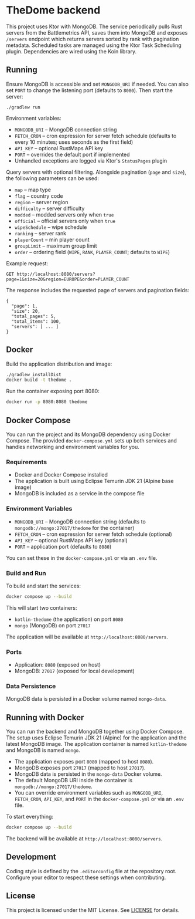 # TheDome backend

This project uses Ktor with MongoDB. The service periodically pulls Rust servers from the Battlemetrics API, saves them into MongoDB and exposes `/servers` endpoint which returns servers sorted by rank with pagination metadata. Scheduled tasks are managed using the Ktor Task Scheduling plugin. Dependencies are wired using the Koin library.

## Running

Ensure MongoDB is accessible and set `MONGODB_URI` if needed. You can also set `PORT` to change the listening port (defaults to `8080`). Then start the server:

```
./gradlew run
```

Environment variables:

- `MONGODB_URI` – MongoDB connection string
- `FETCH_CRON` – cron expression for server fetch schedule (defaults to every 10 minutes; uses seconds as the first field)
- `API_KEY` – optional RustMaps API key
- `PORT` – overrides the default port if implemented
- Unhandled exceptions are logged via Ktor's `StatusPages` plugin

Query servers with optional filtering. Alongside pagination (`page` and `size`),
the following parameters can be used:

- `map` – map type
- `flag` – country code
- `region` – server region
- `difficulty` – server difficulty
- `modded` – modded servers only when `true`
- `official` – official servers only when `true`
- `wipeSchedule` – wipe schedule
- `ranking` – server rank
- `playerCount` – min player count
- `groupLimit` – maximum group limit
- `order` – ordering field (`WIPE`, `RANK`, `PLAYER_COUNT`; defaults to `WIPE`)


Example request:

```
GET http://localhost:8080/servers?page=1&size=20&region=EUROPE&order=PLAYER_COUNT
```

The response includes the requested page of servers and pagination fields:

```
{
  "page": 1,
  "size": 20,
  "total_pages": 5,
  "total_items": 100,
  "servers": [ ... ]
}
```

## Docker

Build the application distribution and image:

```bash
./gradlew installDist
docker build -t thedome .
```

Run the container exposing port 8080:

```bash
docker run -p 8080:8080 thedome
```

## Docker Compose

You can run the project and its MongoDB dependency using Docker Compose. The provided `docker-compose.yml` sets up both services and handles networking and environment variables for you.

### Requirements
- Docker and Docker Compose installed
- The application is built using Eclipse Temurin JDK 21 (Alpine base image)
- MongoDB is included as a service in the compose file

### Environment Variables
- `MONGODB_URI` – MongoDB connection string (defaults to `mongodb://mongo:27017/thedome` for the container)
- `FETCH_CRON` – cron expression for server fetch schedule (optional)
- `API_KEY` – optional RustMaps API key (optional)
- `PORT` – application port (defaults to `8080`)

You can set these in the `docker-compose.yml` or via an `.env` file.

### Build and Run

To build and start the services:

```bash
docker compose up --build
```

This will start two containers:
- `kotlin-thedome` (the application) on port `8080`
- `mongo` (MongoDB) on port `27017`

The application will be available at `http://localhost:8080/servers`.

### Ports
- Application: `8080` (exposed on host)
- MongoDB: `27017` (exposed for local development)

### Data Persistence
MongoDB data is persisted in a Docker volume named `mongo-data`.

## Running with Docker

You can run the backend and MongoDB together using Docker Compose. The setup uses Eclipse Temurin JDK 21 (Alpine) for the application and the latest MongoDB image. The application container is named `kotlin-thedome` and MongoDB is named `mongo`.

- The application exposes port `8080` (mapped to host `8080`).
- MongoDB exposes port `27017` (mapped to host `27017`).
- MongoDB data is persisted in the `mongo-data` Docker volume.
- The default MongoDB URI inside the container is `mongodb://mongo:27017/thedome`.
- You can override environment variables such as `MONGODB_URI`, `FETCH_CRON`, `API_KEY`, and `PORT` in the `docker-compose.yml` or via an `.env` file.

To start everything:

```bash
docker compose up --build
```

The backend will be available at `http://localhost:8080/servers`.

## Development

Coding style is defined by the `.editorconfig` file at the repository root. Configure
your editor to respect these settings when contributing.

## License

This project is licensed under the MIT License. See [LICENSE](LICENSE) for details.
